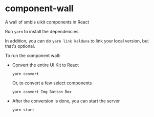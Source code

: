 # component-wall
A wall of smbls uikit components in React

Run `yarn` to install the dependencies.

In addition, you can do `yarn link kalduna` to link your local version, but
that's optional.

To run the component wall:
* Convert the entire UI Kit to React
  ```
  yarn convert
  ```
  Or, to convert a few select components
  ```
  yarn convert Img Button Box
  ```
  
* After the conversion is done, you can start the server
  ```
  yarn start
  ```
